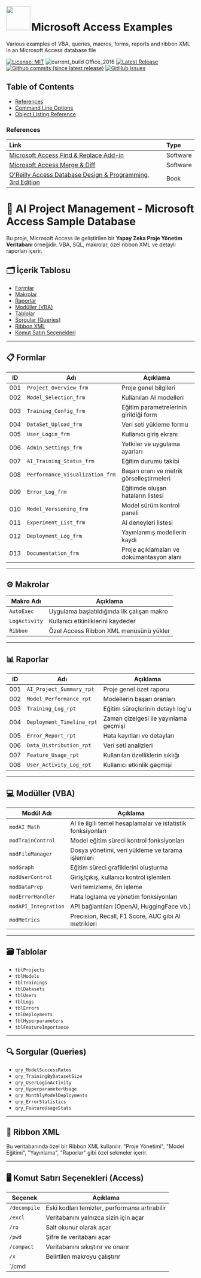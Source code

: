 <html lang="en" xmlns="http://www.w3.org/1999/xhtml">

<img align="left" src="Images/ReadMe/App.png" width="64px" >

# Microsoft Access Examples
Various examples of VBA, queries, macros, forms, reports and ribbon XML in an Microsoft Access database file

<!--[![Donate](https://img.shields.io/badge/Donate-PayPal-green.svg)](https://www.paypal.me/AnthonyDuguid/1.00)-->
[![License: MIT](https://img.shields.io/badge/License-MIT-yellow.svg)](LICENSE "MIT License Copyright © Anthony Duguid")
![current_build Office_2016](https://img.shields.io/badge/current_build-Office_2016-red.svg)
[![Latest Release](https://img.shields.io/github/release/Access-projects/Access-examples.svg?label=latest%20release)](https://github.com/Access-projects/Access-examples/releases)
[![Github commits (since latest release)](https://img.shields.io/github/commits-since/Access-projects/Access-examples/latest.svg)](https://github.com/Access-projects/Access-examples/commits/master)
[![GitHub issues](https://img.shields.io/github/issues/Access-projects/Access-examples.svg)](https://github.com/Access-projects/Access-examples/issues)
<!--[![Github All Releases](https://img.shields.io/github/downloads/Access-projects/Access-examples/total.svg)](https://github.com/Access-projects/Access-examples/releases)-->

## Table of Contents
 - <a href="#references">References</a>
 - <a href="#cmd-line">Command Line Options</a>
 - <a href="#object-list">Object Listing Reference</a>

<a id="user-content-references" class="anchor" href="#references" aria-hidden="true"> </a>
### References
|Link                        |Type                 |
|:-------------------------------|:--------------------------|
|[Microsoft Access Find & Replace Add-in](http://www.rickworld.com/products.html)|Software|
|[Microsoft Access Merge & Diff](http://www.accdbmerge.net/download)|Software|
|[O'Reilly Access Database Design & Programming, 3rd Edition](http://shop.oreilly.com/product/9780596002732.do)|Book|

<a id="user-content-cmd-line" class="anchor" href="#cmd-line" aria-hidden="true"> </a>

# 🤖 AI Project Management - Microsoft Access Sample Database

Bu proje, Microsoft Access ile geliştirilen bir **Yapay Zeka Proje Yönetim Veritabanı** örneğidir. VBA, SQL, makrolar, özel ribbon XML ve detaylı raporları içerir.

## 🗂️ İçerik Tablosu

- [Formlar](#formlar)
- [Makrolar](#makrolar)
- [Raporlar](#raporlar)
- [Modüller (VBA)](#modüller-vba)
- [Tablolar](#tablolar)
- [Sorgular (Queries)](#sorgular-queries)
- [Ribbon XML](#ribbon-xml)
- [Komut Satırı Seçenekleri](#komut-satırı-seçenekleri)

---

## 📋 Formlar

| ID   | Adı                             | Açıklama                                       |
|------|----------------------------------|------------------------------------------------|
| 001  | `Project_Overview_frm`          | Proje genel bilgileri                          |
| 002  | `Model_Selection_frm`           | Kullanılan AI modelleri                        |
| 003  | `Training_Config_frm`           | Eğitim parametrelerinin girildiği form         |
| 004  | `DataSet_Upload_frm`            | Veri seti yükleme formu                        |
| 005  | `User_Login_frm`                | Kullanıcı giriş ekranı                         |
| 006  | `Admin_Settings_frm`            | Yetkiler ve uygulama ayarları                  |
| 007  | `AI_Training_Status_frm`        | Eğitim durumu takibi                           |
| 008  | `Performance_Visualization_frm` | Başarı oranı ve metrik görselleştirmeleri     |
| 009  | `Error_Log_frm`                 | Eğitimde oluşan hataların listesi              |
| 010  | `Model_Versioning_frm`          | Model sürüm kontrol paneli                     |
| 011  | `Experiment_List_frm`           | AI deneyleri listesi                           |
| 012  | `Deployment_Log_frm`            | Yayınlanmış modellerin kaydı                   |
| 013  | `Documentation_frm`             | Proje açıklamaları ve dokümantasyon alanı      |

---

## ⚙️ Makrolar

| Makro Adı   | Açıklama                                        |
|-------------|-------------------------------------------------|
| `AutoExec`  | Uygulama başlatıldığında ilk çalışan makro      |
| `LogActivity` | Kullanıcı etkinliklerini kaydeder              |
| `Ribbon`    | Özel Access Ribbon XML menüsünü yükler          |

---

## 📊 Raporlar

| ID   | Adı                          | Açıklama                                      |
|------|-----------------------------|-----------------------------------------------|
| 001  | `AI_Project_Summary_rpt`    | Proje genel özet raporu                       |
| 002  | `Model_Performance_rpt`     | Modellerin başarı oranları                    |
| 003  | `Training_Log_rpt`          | Eğitim süreçlerinin detaylı log'u             |
| 004  | `Deployment_Timeline_rpt`   | Zaman çizelgesi ile yayınlama geçmişi         |
| 005  | `Error_Report_rpt`          | Hata kayıtları ve detayları                   |
| 006  | `Data_Distribution_rpt`     | Veri seti analizleri                          |
| 007  | `Feature_Usage_rpt`         | Kullanılan özelliklerin sıklığı               |
| 008  | `User_Activity_Log_rpt`     | Kullanıcı etkinlik geçmişi                    |

---

## 💻 Modüller (VBA)

| Modül Adı          | Açıklama                                                 |
|--------------------|----------------------------------------------------------|
| `modAI_Math`        | AI ile ilgili temel hesaplamalar ve istatistik fonksiyonları |
| `modTrainControl`   | Model eğitim süreci kontrol fonksiyonları               |
| `modFileManager`    | Dosya yönetimi, veri yükleme ve tarama işlemleri        |
| `modGraph`          | Eğitim süreci grafiklerini oluşturma                    |
| `modUserControl`    | Giriş/çıkış, kullanıcı kontrol işlemleri                |
| `modDataPrep`       | Veri temizleme, ön işleme                               |
| `modErrorHandler`   | Hata loglama ve yönetim fonksiyonları                   |
| `modAPI_Integration`| API bağlantıları (OpenAI, HuggingFace vb.)             |
| `modMetrics`        | Precision, Recall, F1 Score, AUC gibi AI metrikleri     |

---

## 🗃️ Tablolar

- `tblProjects`
- `tblModels`
- `tblTrainings`
- `tblDatasets`
- `tblUsers`
- `tblLogs`
- `tblErrors`
- `tblDeployments`
- `tblHyperparameters`
- `tblFeatureImportance`

---

## 🔍 Sorgular (Queries)

- `qry_ModelSuccessRates`
- `qry_TrainingByDatasetSize`
- `qry_UserLoginActivity`
- `qry_HyperparameterUsage`
- `qry_MonthlyModelDeployments`
- `qry_ErrorStatistics`
- `qry_FeatureUsageStats`

---

## 🧾 Ribbon XML

Bu veritabanında özel bir Ribbon XML kullanılır. "Proje Yönetimi", "Model Eğitimi", "Yayınlama", "Raporlar" gibi özel sekmeler içerir.

---

## 🖥 Komut Satırı Seçenekleri (Access)

| Seçenek | Açıklama |
|---------|----------|
| `/decompile` | Eski kodları temizler, performansı artırabilir |
| `/excl` | Veritabanını yalnızca sizin için açar |
| `/ro` | Salt okunur olarak açar |
| `/pwd` | Şifre ile veritabanı açar |
| `/compact` | Veritabanını sıkıştırır ve onarır |
| `/x` | Belirtilen makroyu çalıştırır |
| `/cmd
